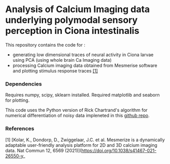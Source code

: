 # Analysis of Calcium Imaging data underlying polymodal sensory perception in Ciona intestinalis

This repository contains the code for :
- generating low dimensional traces of neural activity in Ciona larvae using PCA (using whole brain Ca Imaging data)
- processing Calcium imaging data obtained from Mesmerise software and plotting stimulus response traces [[1]](#1)   

### Dependencies
Requires numpy, scipy, sklearn installed. Required matplotlib and seaborn for plotting.

This code uses the Python version of Rick Chartrand's algorithm for numerical differentiation of noisy data impleneted in this [github repo](https://github.com/stur86/tvregdiff).

### References
<a id="1">[1]</a> 
[Kolar, K., Dondorp, D., Zwiggelaar, J.C. et al. Mesmerize is a dynamically adaptable user-friendly analysis platform for 2D and 3D calcium imaging data. Nat Commun 12, 6569 (2021)](https://doi.org/10.1038/s41467-021-26550-y_

